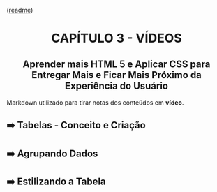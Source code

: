 <div name="readme-top">
    <p align="left">(<a href="../../README.md">readme</a>)</p>
    <h1 align=center>CAPÍTULO 3 - VÍDEOS</h1>
    <h2 align=center>Aprender mais HTML 5 e Aplicar CSS para Entregar Mais e Ficar Mais Próximo da Experiência do Usuário</h2>
</div>

Markdown utilizado para tirar notas dos conteúdos em **vídeo**.

## ➡️ Tabelas - Conceito e Criação

## ➡️ Agrupando Dados

## ➡️ Estilizando a Tabela
